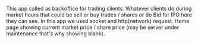 This app called as backoffice for trading clients.
Whatever clients do during market hours that could be sell or buy trades / shares or do Bid for IPO here they can see.
In this app we used socket and http(network) request.
Home page showing current market price / share price (may be server under maintenance that's why showing blank).
